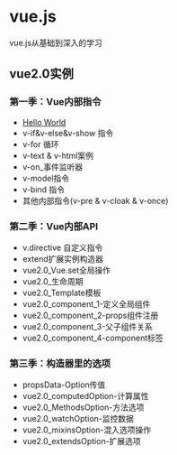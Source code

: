 # vue.js
vue.js从基础到深入的学习
## vue2.0实例
### 第一季：Vue内部指令
- [Hello World](./example/1-helloWorld.html)
- v-if&v-else&v-show 指令
- v-for 循环
- v-text & v-html案例
- v-on_事件监听器
- v-model指令
- v-bind 指令
- 其他内部指令(v-pre & v-cloak & v-once)
### 第二季：Vue内部API
- v.directive 自定义指令
- extend扩展实例构造器
- vue2.0_Vue.set全局操作
- vue2.0_生命周期
- vue2.0_Template模板
- vue2.0_component_1-定义全局组件
- vue2.0_component_2-props组件注册
- vue2.0_component_3-父子组件关系
- vue2.0_component_4-component标签
### 第三季：构造器里的选项
- propsData-Option传值
- vue2.0_computedOption-计算属性
- vue2.0_MethodsOption-方法选项
- vue2.0_watchOption-监控数据
- vue2.0_mixinsOption-混入选项操作
- vue2.0_extendsOption-扩展选项
